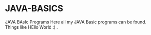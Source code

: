 JAVA-BASICS
===========

JAVA BAsIc Programs
Here all my JAVA Basic programs can be found. Things like HEllo World :) .
